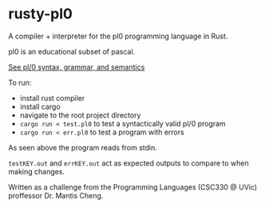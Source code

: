 # rusty-pl0
A compiler + interpreter for the pl0 programming language in Rust.

pl0 is an educational subset of pascal.

[See pl/0 syntax, grammar, and semantics](https://en.wikipedia.org/wiki/PL/0)

To run:
- install rust compiler
- install cargo
- navigate to the root project directory
- `cargo run < test.pl0` to test a syntactically valid pl/0 program
- `cargo run < err.pl0` to test a program with errors

As seen above the program reads from stdin.

`testKEY.out` and `errKEY.out` act as expected outputs to compare to when making changes.  


Written as a challenge from the Programming Languages (CSC330 @ UVic) proffessor Dr. Mantis Cheng.
